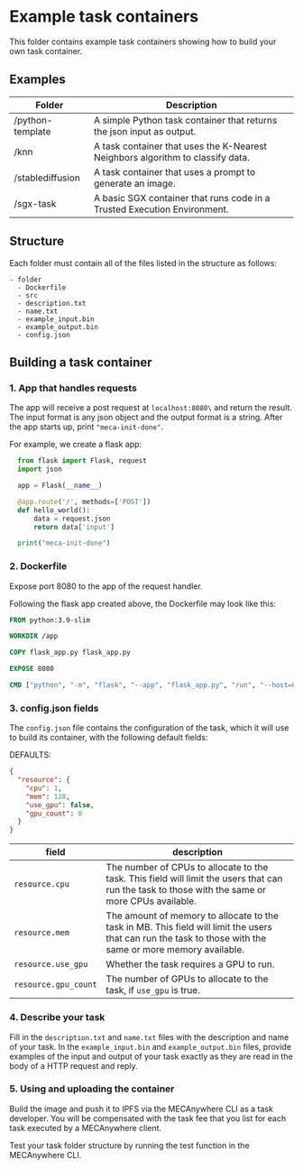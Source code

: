 # Example task containers

This folder contains example task containers showing how to build your own task container. 

## Examples

Folder | Description
--- | ---
/python-template | A simple Python task container that returns the json input as output.
/knn | A task container that uses the K-Nearest Neighbors algorithm to classify data.
/stablediffusion | A task container that uses a prompt to generate an image.
/sgx-task | A basic SGX container that runs code in a Trusted Execution Environment.


## Structure

Each folder must contain all of the files listed in the structure as follows:

```
- folder
  - Dockerfile
  - src
  - description.txt
  - name.txt
  - example_input.bin
  - example_output.bin
  - config.json

```

## Building a task container

### 1. App that handles requests

The app will receive a post request at `localhost:8080\` and return the result. The input format is any json object and the output format is a string. After the app starts up, print `"meca-init-done"`.

For example, we create a flask app:
  
```python
  from flask import Flask, request
  import json

  app = Flask(__name__)

  @app.route('/', methods=['POST'])
  def hello_world():
      data = request.json
      return data['input']

  print("meca-init-done")
```

### 2. Dockerfile

Expose port 8080 to the app of the request handler.

Following the flask app created above, the Dockerfile may look like this:

```dockerfile
FROM python:3.9-slim

WORKDIR /app

COPY flask_app.py flask_app.py

EXPOSE 8080

CMD ["python", "-m", "flask", "--app", "flask_app.py", "run", "--host=0.0.0.0", "--port=8080"]
```

### 3. config.json fields

The `config.json` file contains the configuration of the task, which it will use to build its container, with the following default fields:

DEFAULTS:

```json
{
  "resource": {
    "cpu": 1,
    "mem": 128,
    "use_gpu": false, 
    "gpu_count": 0
  }
}
```

field | description
--- | ---
`resource.cpu` | The number of CPUs to allocate to the task. This field will limit the users that can run the task to those with the same or more CPUs available.
`resource.mem` | The amount of memory to allocate to the task in MB. This field will limit the users that can run the task to those with the same or more memory available.
`resource.use_gpu` | Whether the task requires a GPU to run.
`resource.gpu_count` | The number of GPUs to allocate to the task, if `use_gpu` is true.

### 4. Describe your task

Fill in the `description.txt` and `name.txt` files with the description and name of your task.
In the `example_input.bin` and `example_output.bin` files, provide examples of the input and output of your task exactly as they are read in the body of a HTTP request and reply.

### 5. Using and uploading the container

Build the image and push it to IPFS via the MECAnywhere CLI as a task developer. You will be compensated with the task fee that you list for each task executed by a MECAnywhere client.

Test your task folder structure by running the test function in the MECAnywhere CLI.
